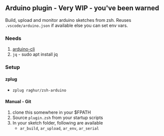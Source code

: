 ## Arduino plugin -  Very WIP - you've been warned

Build, upload and monitor arduino sketches from zsh. Reuses `.vscode/arduino.json` if available else you can set env vars.

### Needs
1. [arduino-cli](https://github.com/arduino/arduino-cli)
2. `jq` - sudo apt install jq

### Setup

#### zplug

* `zplug raghur/zsh-arduino`

#### Manual - Git
1. clone this somewhere in your $FPATH
2. Source `plugin.zsh` from your startup scripts
2. In your sketch folder, following are available
    - `ar_build`, `ar_upload`, `ar_env`, `ar_serial`

